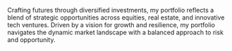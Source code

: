 Crafting futures through diversified investments, my portfolio reflects a blend of strategic opportunities across equities, real estate, and innovative tech ventures.
Driven by a vision for growth and resilience, my portfolio navigates the dynamic market landscape with a balanced approach to risk and opportunity.
